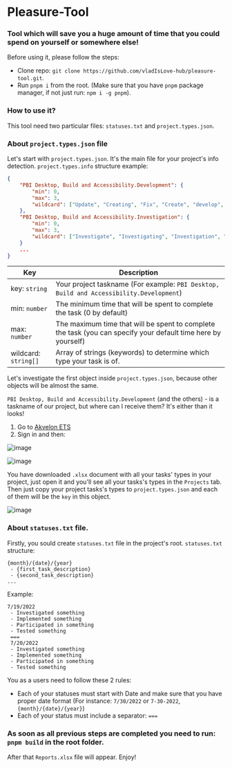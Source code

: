 # Pleasure-Tool
### Tool which will save you a huge amount of time that you could spend on yourself or somewhere else!

Before using it, please follow the steps:
 - Clone repo: `git clone https://github.com/vladIsLove-hub/pleasure-tool.git`.
 - Run `pnpm i` from the root. (Make sure that you have `pnpm` package manager, if not just run: `npm i -g pnpm`).
 
### How to use it?

This tool need two particular files: `statuses.txt` and `project.types.json`.

### About `project.types.json` file

Let's start with `project.types.json`. It's the main file for your project's info detection.
`project.types.info` structure example: 
```json
{
    "PBI Desktop, Build and Accessibility.Development": {
        "min": 0,
        "max": 3,
        "wildcard": ["Update", "Creating", "Fix", "Create", "develop", "implementing", "implement", "Change", "Refactored", "Rewrote", "Resolve"]
    },
    "PBI Desktop, Build and Accessibility.Investigation": {
        "min": 0,
        "max": 3,
        "wildcard": ["Investigate", "Investigating", "Investigation", "Debug"]
    }
    ...
}
```

Key  | Description
------------- | -------------
key: `string` |  Your project taskname (For example: `PBI Desktop, Build and Accessibility.Development`)
min: `number`  |  The minimum time that will be spent to complete the task (0 by default)
max: `number` |  The maximum time that will be spent to complete the task (you can specify your default time here by yourself)
wildcard: `string[]` |  Array of strings (keywords) to determine which type your task is of.

Let's investigate the first object inside `project.types.json`, because other objects will be almost the same.

`PBI Desktop, Build and Accessibility.Development` (and the others) - is a taskname of our project, but where can I receive them? It's either than it looks!

1. Go to [Akvelon ETS](https://ets.akvelon.net/)
2. Sign in and then:

![image](https://user-images.githubusercontent.com/60508001/181575828-a4cf3adc-3c49-489a-a99c-60398b90d109.png)

![image](https://user-images.githubusercontent.com/60508001/181575987-85f89a37-0dc7-4752-9302-71e1159b69dd.png)

You have downloaded `.xlsx` document with all your tasks' types in your project, just open it and you'll see all your tasks's types in the `Projects` tab. Then just copy your project tasks's types to `project.types.json` and each of them will be the `key` in this object.

![image](https://user-images.githubusercontent.com/60508001/181576713-f5a489b2-b827-4c68-9baa-44360ad35721.png)

### About `statuses.txt` file.

Firstly, you sould create `statuses.txt` file in the project's root.
`statuses.txt` structure:

```
{month}/{date}/{year}
 - {first_task_description}
 - {second_task_description}
...
```

Example:

```
7/19/2022
 - Investigated something
 - Implemented something
 - Participated in something
 - Tested something
 ===
 7/20/2022
 - Investigated something
 - Implemented something
 - Participated in something
 - Tested something
```

You as a users need to follow these 2 rules:
- Each of your statuses must start with Date and make sure that you have proper date format (For instance: `7/30/2022` or `7-30-2022`, `{month}/{date}/{year}`)
- Each of your status must include a separator: ```===```

### As soon as all previous steps are completed you need to run: `pnpm build` in the root folder.

After that `Reports.xlsx` file will appear. Enjoy!
